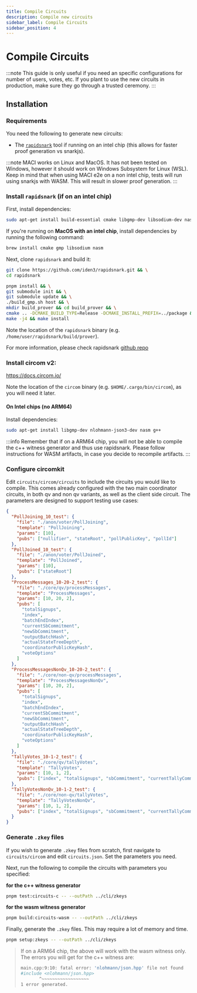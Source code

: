 ```yaml
---
title: Compile Circuits
description: Compile new circuits
sidebar_label: Compile Circuits
sidebar_position: 4
---
```


# Compile Circuits

:::note
This guide is only useful if you need an specific configurations for number of users, votes, etc. If you plant to use the new circuits in production, make sure they go through a trusted ceremony.
:::

## Installation

### Requirements

You need the following to generate new circuits:

- The [`rapidsnark`](https://github.com/iden3/rapidsnark) tool if running on an intel chip (this allows for faster proof generation vs snarkjs).

:::note
MACI works on Linux and MacOS. It has not been tested on Windows, however it should work on Windows Subsystem for Linux (WSL). Keep in mind that when using MACI e2e on a non intel chip, tests will run using snarkjs with WASM. This will result in slower proof generation.
:::

### Install `rapidsnark` (if on an intel chip)

First, install dependencies:

```bash
sudo apt-get install build-essential cmake libgmp-dev libsodium-dev nasm curl m4
```

If you're running on **MacOS with an intel chip**, install dependencies by running the following command:

```bash
brew install cmake gmp libsodium nasm
```

Next, clone `rapidsnark` and build it:

```bash
git clone https://github.com/iden3/rapidsnark.git && \
cd rapidsnark

pnpm install && \
git submodule init && \
git submodule update && \
./build_gmp.sh host && \
mkdir build_prover && cd build_prover && \
cmake .. -DCMAKE_BUILD_TYPE=Release -DCMAKE_INSTALL_PREFIX=../package && \
make -j4 && make install
```

Note the location of the `rapidsnark` binary (e.g.
`/home/user/rapidsnark/build/prover`).

For more information, please check rapidsnark [github repo](https://github.com/iden3/rapidsnark)

### Install circom v2:

https://docs.circom.io/

Note the location of the `circom` binary (e.g. `$HOME/.cargo/bin/circom`), as you will need it later.

#### On Intel chips (no ARM64)

Install dependencies:

```bash
sudo apt-get install libgmp-dev nlohmann-json3-dev nasm g++
```

:::info
Remember that if on a ARM64 chip, you will not be able to compile the c++ witness generator and thus use rapidsnark. Please follow instructions for WASM artifacts, in case you decide to recompile artifacts.
:::

### Configure circomkit

Edit `circuits/circom/circuits` to include the circuits you would like to compile. This comes already configured with the two main coordinator circuits, in both qv and non qv variants, as well as the client side circuit. The parameters are designed to support testing use cases:

```json
{
  "PollJoining_10_test": {
    "file": "./anon/voter/PollJoining",
    "template": "PollJoining",
    "params": [10],
    "pubs": ["nullifier", "stateRoot", "pollPublicKey", "pollId"]
  },
  "PollJoined_10_test": {
    "file": "./anon/voter/PollJoined",
    "template": "PollJoined",
    "params": [10],
    "pubs": ["stateRoot"]
  },
  "ProcessMessages_10-20-2_test": {
    "file": "./core/qv/processMessages",
    "template": "ProcessMessages",
    "params": [10, 20, 2],
    "pubs": [
      "totalSignups",
      "index",
      "batchEndIndex",
      "currentSbCommitment",
      "newSbCommitment",
      "outputBatchHash",
      "actualStateTreeDepth",
      "coordinatorPublicKeyHash",
      "voteOptions"
    ]
  },
  "ProcessMessagesNonQv_10-20-2_test": {
    "file": "./core/non-qv/processMessages",
    "template": "ProcessMessagesNonQv",
    "params": [10, 20, 2],
    "pubs": [
      "totalSignups",
      "index",
      "batchEndIndex",
      "currentSbCommitment",
      "newSbCommitment",
      "outputBatchHash",
      "actualStateTreeDepth",
      "coordinatorPublicKeyHash",
      "voteOptions"
    ]
  },
  "TallyVotes_10-1-2_test": {
    "file": "./core/qv/tallyVotes",
    "template": "TallyVotes",
    "params": [10, 1, 2],
    "pubs": ["index", "totalSignups", "sbCommitment", "currentTallyCommitment", "newTallyCommitment"]
  },
  "TallyVotesNonQv_10-1-2_test": {
    "file": "./core/non-qv/tallyVotes",
    "template": "TallyVotesNonQv",
    "params": [10, 1, 2],
    "pubs": ["index", "totalSignups", "sbCommitment", "currentTallyCommitment", "newTallyCommitment"]
  }
}
```

### Generate `.zkey` files

If you wish to generate `.zkey` files from scratch, first navigate to `circuits/circom`
and edit `circuits.json`. Set the parameters you need.

Next, run the following to compile the circuits with parameters you specified:

**for the c++ witness generator**

```bash
pnpm test:circuits-c -- --outPath ../cli/zkeys
```

**for the wasm witness generator**

```bash
pnpm build:circuits-wasm -- --outPath ../cli/zkeys
```

Finally, generate the `.zkey` files. This may require a lot of memory and time.

```bash
pnpm setup:zkeys -- --outPath ../cli/zkeys
```

> If on a ARM64 chip, the above will work with the wasm witness only. The errors you will get for the c++ witness are:
>
> ```bash
> main.cpp:9:10: fatal error: 'nlohmann/json.hpp' file not found
> #include <nlohmann/json.hpp>
>        ^~~~~~~~~~~~~~~~~~~
> 1 error generated.
> ```
